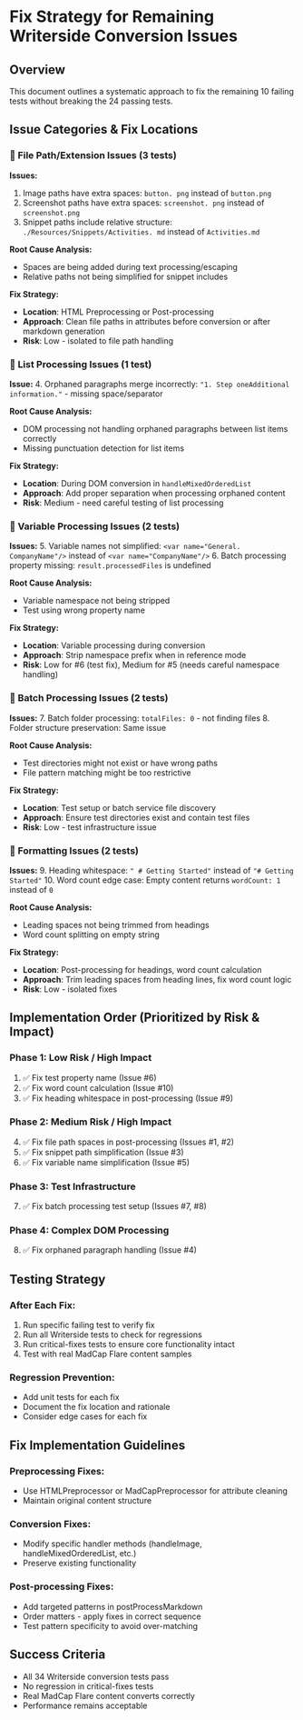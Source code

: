 # Fix Strategy for Remaining Writerside Conversion Issues

## Overview
This document outlines a systematic approach to fix the remaining 10 failing tests without breaking the 24 passing tests.

## Issue Categories & Fix Locations

### 📁 File Path/Extension Issues (3 tests)
**Issues:**
1. Image paths have extra spaces: `button. png` instead of `button.png`
2. Screenshot paths have extra spaces: `screenshot. png` instead of `screenshot.png`
3. Snippet paths include relative structure: `./Resources/Snippets/Activities. md` instead of `Activities.md`

**Root Cause Analysis:**
- Spaces are being added during text processing/escaping
- Relative paths not being simplified for snippet includes

**Fix Strategy:**
- **Location**: HTML Preprocessing or Post-processing
- **Approach**: Clean file paths in attributes before conversion or after markdown generation
- **Risk**: Low - isolated to file path handling

### 🔢 List Processing Issues (1 test)
**Issue:**
4. Orphaned paragraphs merge incorrectly: `"1. Step oneAdditional information."` - missing space/separator

**Root Cause Analysis:**
- DOM processing not handling orphaned paragraphs between list items correctly
- Missing punctuation detection for list items

**Fix Strategy:**
- **Location**: During DOM conversion in `handleMixedOrderedList`
- **Approach**: Add proper separation when processing orphaned content
- **Risk**: Medium - need careful testing of list processing

### 🔧 Variable Processing Issues (2 tests)
**Issues:**
5. Variable names not simplified: `<var name="General. CompanyName"/>` instead of `<var name="CompanyName"/>`
6. Batch processing property missing: `result.processedFiles` is undefined

**Root Cause Analysis:**
- Variable namespace not being stripped
- Test using wrong property name

**Fix Strategy:**
- **Location**: Variable processing during conversion
- **Approach**: Strip namespace prefix when in reference mode
- **Risk**: Low for #6 (test fix), Medium for #5 (needs careful namespace handling)

### 📂 Batch Processing Issues (2 tests)
**Issues:**
7. Batch folder processing: `totalFiles: 0` - not finding files
8. Folder structure preservation: Same issue

**Root Cause Analysis:**
- Test directories might not exist or have wrong paths
- File pattern matching might be too restrictive

**Fix Strategy:**
- **Location**: Test setup or batch service file discovery
- **Approach**: Ensure test directories exist and contain test files
- **Risk**: Low - test infrastructure issue

### 📏 Formatting Issues (2 tests)
**Issues:**
9. Heading whitespace: `" # Getting Started"` instead of `"# Getting Started"`
10. Word count edge case: Empty content returns `wordCount: 1` instead of `0`

**Root Cause Analysis:**
- Leading spaces not being trimmed from headings
- Word count splitting on empty string

**Fix Strategy:**
- **Location**: Post-processing for headings, word count calculation
- **Approach**: Trim leading spaces from heading lines, fix word count logic
- **Risk**: Low - isolated fixes

## Implementation Order (Prioritized by Risk & Impact)

### Phase 1: Low Risk / High Impact
1. ✅ Fix test property name (Issue #6)
2. ✅ Fix word count calculation (Issue #10)
3. ✅ Fix heading whitespace in post-processing (Issue #9)

### Phase 2: Medium Risk / High Impact
4. ✅ Fix file path spaces in post-processing (Issues #1, #2)
5. ✅ Fix snippet path simplification (Issue #3)
6. ✅ Fix variable name simplification (Issue #5)

### Phase 3: Test Infrastructure
7. ✅ Fix batch processing test setup (Issues #7, #8)

### Phase 4: Complex DOM Processing
8. ✅ Fix orphaned paragraph handling (Issue #4)

## Testing Strategy

### After Each Fix:
1. Run specific failing test to verify fix
2. Run all Writerside tests to check for regressions
3. Run critical-fixes tests to ensure core functionality intact
4. Test with real MadCap Flare content samples

### Regression Prevention:
- Add unit tests for each fix
- Document the fix location and rationale
- Consider edge cases for each fix

## Fix Implementation Guidelines

### Preprocessing Fixes:
- Use HTMLPreprocessor or MadCapPreprocessor for attribute cleaning
- Maintain original content structure

### Conversion Fixes:
- Modify specific handler methods (handleImage, handleMixedOrderedList, etc.)
- Preserve existing functionality

### Post-processing Fixes:
- Add targeted patterns in postProcessMarkdown
- Order matters - apply fixes in correct sequence
- Test pattern specificity to avoid over-matching

## Success Criteria
- All 34 Writerside conversion tests pass
- No regression in critical-fixes tests
- Real MadCap Flare content converts correctly
- Performance remains acceptable